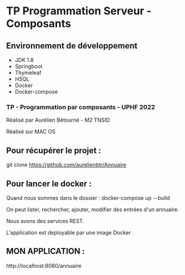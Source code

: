 # TP Programmation Serveur - Composants


## Environnement de développement

- JDK 1.8
- Springboot
- Thymeleaf
- HSQL
- Docker
- Docker-compose

### TP - Programmation par composants - UPHF 2022
Réalisé par Aurélien Bétourné - M2 TNSID

Réalisé sur MAC OS

## Pour récupérer le projet :
  git clone https://github.com/aurelienbtr/Annuaire
 
## Pour lancer le docker :
 Quand nous sommes dans le dossier :
 docker-compose up --build


On peut lister, rechercher, ajouter, modifier des entrées d'un annuaire.

Nous avons des services REST.

L'application est deployable par une image Docker


## MON APPLICATION :
http://localhost:8080/annuaire
